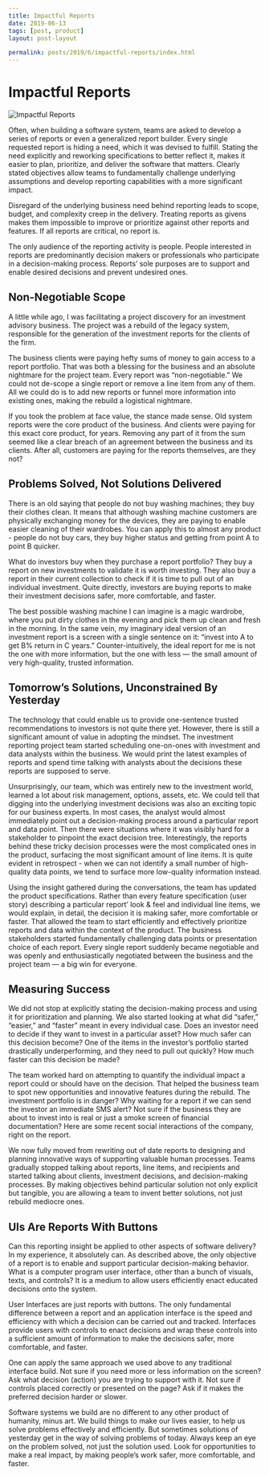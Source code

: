 ```yaml
---
title: Impactful Reports
date: 2019-06-13
tags: [post, product]
layout: post-layout

permalink: posts/2019/6/impactful-reports/index.html
---
```


# Impactful Reports

<img style="margin-left: auto; margin-right: auto;"
src="/assets/images/impactful-reports.png"
alt="Impactful Reports">

Often, when building a software system, teams are asked to develop a series of reports or even a
generalized report builder. Every single requested report is hiding a need, which it was devised
to fulfill. Stating the need explicitly and reworking specifications to better reflect it, makes
it easier to plan, prioritize, and deliver the software that matters. Clearly stated objectives
allow teams to fundamentally challenge underlying assumptions and develop reporting capabilities
with a more significant impact.

Disregard of the underlying business need behind reporting leads to scope, budget, and complexity
creep in the delivery. Treating reports as givens makes them impossible to improve or prioritize
against other reports and features. If all reports are critical, no report is.

The only audience of the reporting activity is people. People interested in reports are
predominantly decision makers or professionals who participate in a decision-making process.
Reports’ sole purposes are to support and enable desired decisions and prevent undesired ones.

## Non-Negotiable Scope

A little while ago, I was facilitating a project discovery for an investment advisory business.
The project was a rebuild of the legacy system, responsible for the generation of the investment
reports for the clients of the firm.

The business clients were paying hefty sums of money to gain access to a report portfolio. That
was both a blessing for the business and an absolute nightmare for the project team. Every report
was “non-negotiable.” We could not de-scope a single report or remove a line item from any of
them. All we could do is to add new reports or funnel more information into existing ones, making
the rebuild a logistical nightmare.

If you took the problem at face value, the stance made sense. Old system reports were the core
product of the business. And clients were paying for this exact core product, for years. Removing
any part of it from the sum seemed like a clear breach of an agreement between the business and
its clients. After all, customers are paying for the reports themselves, are they not?

## Problems Solved, Not Solutions Delivered

There is an old saying that people do not buy washing machines; they buy their clothes clean. It
means that although washing machine customers are physically exchanging money for the devices,
they are paying to enable easier cleaning of their wardrobes. You can apply this to almost any
product - people do not buy cars, they buy higher status and getting from point A to point B
quicker.

What do investors buy when they purchase a report portfolio? They buy a report on new investments
to validate it is worth investing. They also buy a report in their current collection to check if
it is time to pull out of an individual investment. Quite directly, investors are buying reports
to make their investment decisions safer, more comfortable, and faster.

The best possible washing machine I can imagine is a magic wardrobe, where you put dirty clothes
in the evening and pick them up clean and fresh in the morning. In the same vein, my imaginary
ideal version of an investment report is a screen with a single sentence on it: “invest into A to
get B% return in C years.” Counter-intuitively, the ideal report for me is not the one with more
information, but the one with less — the small amount of very high-quality, trusted information.

## Tomorrow’s Solutions, Unconstrained By Yesterday

The technology that could enable us to provide one-sentence trusted recommendations to investors
is not quite there yet. However, there is still a significant amount of value in adopting the
mindset. The investment reporting project team started scheduling one-on-ones with investment and
data analysts within the business. We would print the latest examples of reports and spend time
talking with analysts about the decisions these reports are supposed to serve.

Unsurprisingly, our team, which was entirely new to the investment world, learned a lot about risk
management, options, assets, etc. We could tell that digging into the underlying investment
decisions was also an exciting topic for our business experts. In most cases, the analyst would
almost immediately point out a decision-making process around a particular report and data point.
Then there were situations where it was visibly hard for a stakeholder to pinpoint the exact
decision tree. Interestingly, the reports behind these tricky decision processes were the most
complicated ones in the product, surfacing the most significant amount of line items. It is quite
evident in retrospect - when we can not identify a small number of high-quality data points, we
tend to surface more low-quality information instead.

Using the insight gathered during the conversations, the team has updated the product
specifications. Rather than every feature specification (user story) describing a particular
report’ look & feel and individual line items, we would explain, in detail, the decision it is
making safer, more comfortable or faster. That allowed the team to start efficiently and
effectively prioritize reports and data within the context of the product. The business
stakeholders started fundamentally challenging data points or presentation choice of each report.
Every single report suddenly became negotiable and was openly and enthusiastically negotiated
between the business and the project team — a big win for everyone.

## Measuring Success

We did not stop at explicitly stating the decision-making process and using it for prioritization
and planning. We also started looking at what did “safer,” “easier,” and “faster” meant in every
individual case. Does an investor need to decide if they want to invest in a particular asset? How
much safer can this decision become? One of the items in the investor’s portfolio started
drastically underperforming, and they need to pull out quickly? How much faster can this decision
be made?

The team worked hard on attempting to quantify the individual impact a report could or should have
on the decision. That helped the business team to spot new opportunities and innovative features
during the rebuild. The investment portfolio is in danger? Why waiting for a report if we can send
the investor an immediate SMS alert? Not sure if the business they are about to invest into is
real or just a smoke screen of financial documentation? Here are some recent social interactions
of the company, right on the report.

We now fully moved from rewriting out of date reports to designing and planning innovative ways of
supporting valuable human processes. Teams gradually stopped talking about reports, line items,
and recipients and started talking about clients, investment decisions, and decision-making
processes. By making objectives behind particular solution not only explicit but tangible, you are
allowing a team to invent better solutions, not just rebuild mediocre ones.

## UIs Are Reports With Buttons

Can this reporting insight be applied to other aspects of software delivery? In my experience, it
absolutely can. As described above, the only objective of a report is to enable and support
particular decision-making behavior. What is a computer program user interface, other than a bunch
of visuals, texts, and controls? It is a medium to allow users efficiently enact educated
decisions onto the system.

User Interfaces are just reports with buttons. The only fundamental difference between a report
and an application interface is the speed and efficiency with which a decision can be carried out
and tracked. Interfaces provide users with controls to enact decisions and wrap these controls
into a sufficient amount of information to make the decisions safer, more comfortable, and faster.

One can apply the same approach we used above to any traditional interface build. Not sure if you
need more or less information on the screen? Ask what decision (action) you are trying to support
with it. Not sure if controls placed correctly or presented on the page? Ask if it makes the
preferred decision harder or slower.

Software systems we build are no different to any other product of humanity, minus art. We build
things to make our lives easier, to help us solve problems effectively and efficiently. But
sometimes solutions of yesterday get in the way of solving problems of today. Always keep an eye
on the problem solved, not just the solution used. Look for opportunities to make a real impact,
by making people’s work safer, more comfortable, and faster.
